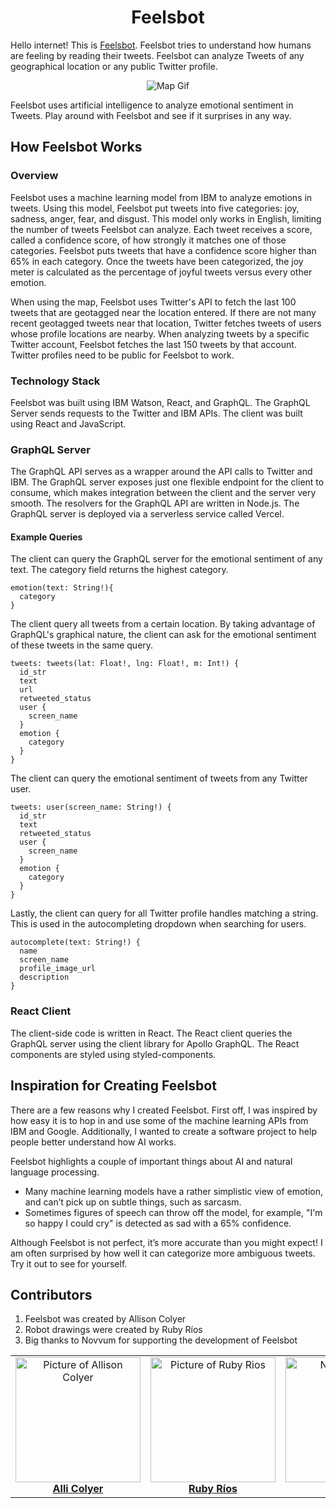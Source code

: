 <div align="center">

# Feelsbot

</div>

Hello internet! This is [Feelsbot](https://www.feelsbot.me/). Feelsbot tries to understand how humans are feeling by reading their tweets. Feelsbot can analyze Tweets of any geographical location or any public Twitter profile.

<div align="center">

![Map Gif](https://www.alli.science/assets/img/feelsbot.gif)

</div>

Feelsbot uses artificial intelligence to analyze emotional sentiment in Tweets. Play around with Feelsbot and see if it surprises in any way.

## How Feelsbot Works

### Overview

Feelsbot uses a machine learning model from IBM to analyze emotions in
tweets. Using this model, Feelsbot put tweets into five categories: joy, sadness, anger, fear, and disgust. This model only works in English, limiting the number of tweets Feelsbot can analyze. Each tweet receives a score, called a confidence score, of how strongly it matches one of those categories. Feelsbot puts tweets that have a confidence score higher than 65% in each category. Once the tweets have been categorized, the joy meter is calculated as the percentage of joyful tweets versus every other emotion.

When using the map, Feelsbot uses Twitter's API to fetch the last 100 tweets that are geotagged near the location entered. If there are not many recent geotagged tweets near that location, Twitter fetches tweets of users whose profile locations are nearby. When analyzing tweets by a specific Twitter account, Feelsbot fetches the last 150 tweets by that account. Twitter profiles need to be public for Feelsbot to work.

### Technology Stack

Feelsbot was built using IBM Watson, React, and GraphQL. The GraphQL Server sends requests to the Twitter and IBM APIs. The client was built using React and JavaScript.

### GraphQL Server

The GraphQL API serves as a wrapper around the API calls to Twitter and IBM. The GraphQL server exposes just one flexible endpoint for the client to consume, which makes integration between the client and the server very smooth. The resolvers for the GraphQL API are written in Node.js. The GraphQL server is deployed via a serverless service called Vercel.

#### Example Queries

The client can query the GraphQL server for the emotional sentiment of any text. The category field returns the highest category.

```
emotion(text: String!){
  category
}
```

The client query all tweets from a certain location. By taking advantage of GraphQL's graphical nature, the client can ask for the emotional sentiment of these tweets in the same query.

```
tweets: tweets(lat: Float!, lng: Float!, m: Int!) {
  id_str
  text
  url
  retweeted_status
  user {
    screen_name
  }
  emotion {
    category
  }
}
```

The client can query the emotional sentiment of tweets from any Twitter user.

```
tweets: user(screen_name: String!) {
  id_str
  text
  retweeted_status
  user {
    screen_name
  }
  emotion {
    category
  }
}
```

Lastly, the client can query for all Twitter profile handles matching a string. This is used in the autocompleting dropdown when searching for users.

```
autocomplete(text: String!) {
  name
  screen_name
  profile_image_url
  description
}
```

### React Client

The client-side code is written in React. The React client queries the GraphQL server using the client library for Apollo GraphQL. The React components are styled using styled-components.

## Inspiration for Creating Feelsbot

There are a few reasons why I created Feelsbot. First off, I was inspired by how easy it is to hop in and use some of the machine learning APIs from IBM and Google. Additionally, I wanted to create a software project to help people better understand how AI works.

Feelsbot highlights a couple of important things about AI and natural language processing.

- Many machine learning models have a rather simplistic view of emotion, and can’t pick up on subtle things, such as sarcasm.
- Sometimes figures of speech can throw off the model, for example, "I'm so happy I could cry" is detected as sad with a 65% confidence.

Although Feelsbot is not perfect, it’s more accurate than you might expect! I am often surprised by how well it can categorize more ambiguous tweets. Try it out to see for yourself.

## Contributors

1. Feelsbot was created by Allison Colyer
2. Robot drawings were created by Ruby Ríos
3. Big thanks to Novvum for supporting the development of Feelsbot

<table>
  <tr>
    <td align="center"><a href="https://github.com/allicolyer"><img src="https://avatars1.githubusercontent.com/u/11083917?s=460&v=4" width="200px;" alt="Picture of Allison Colyer"/><br /><b>Alli Colyer</b></a></td>
    <td align="center"><a href="https://www.rubyrios.com"><img src="https://roobeedotorg.files.wordpress.com/2019/10/ruby.png?w=400" width="200px;" alt="Picture of Ruby Rios"/><br /><b>Ruby Ríos</b></a></td>
    <td align="center"><a href="https://www.novvum.io"><img src="https://pbs.twimg.com/profile_images/1159597589408256000/Vf0OwHOf.png" width="200px;" alt="Novvum Logo"/><br /><b>Novvum</b></a></td>
  </tr>
</table>
